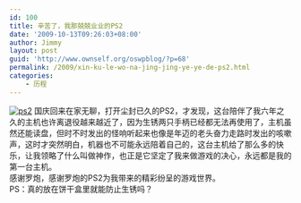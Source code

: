 ```yaml
---
id: 100
title: 辛苦了，我那兢兢业业的PS2
date: '2009-10-13T09:26:03+08:00'
author: Jimmy
layout: post
guid: 'http://www.ownself.org/oswpblog/?p=68'
permalink: /2009/xin-ku-le-wo-na-jing-jing-ye-ye-de-ps2.html
categories:
    - 历程
---
```


[![ps2](/wp-content/uploads/2009/PS2_8674/ps2_thumb.jpg "ps2")](/wp-content/uploads/2009/PS2_8674/ps2.jpg) 国庆回来在家无聊，打开尘封已久的PS2，才发现，这台陪伴了我六年之久的主机也许离退役越来越近了，因为生锈两只手柄已经都无法再使用了，主机虽然还能读盘，但时不时发出的怪响听起来也像是年迈的老头奋力走路时发出的咳嗽声，这时才突然明白，机器也不可能永远陪着自己的，这台主机给了那么多的快乐，让我领略了什么叫做神作，也正是它坚定了我来做游戏的决心，永远都是我的第一台主机。   
 感谢罗炮，感谢罗炮的PS2为我带来的精彩纷呈的游戏世界。   
 PS：真的放在饼干盒里就能防止生锈吗？